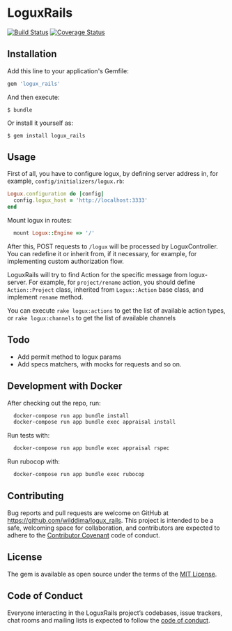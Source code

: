 # LoguxRails

[![Build Status](https://travis-ci.org/wilddima/logux_rails.svg?branch=master)](https://travis-ci.org/wilddima/logux_rails) [![Coverage Status](https://coveralls.io/repos/github/wilddima/logux_rails/badge.svg?branch=master)](https://coveralls.io/github/wilddima/logux_rails?branch=master)

## Installation

Add this line to your application's Gemfile:

```ruby
gem 'logux_rails'
```

And then execute:

    $ bundle

Or install it yourself as:

    $ gem install logux_rails

## Usage

First of all, you have to configure logux, by defining server address in, for example, `config/initializers/logux.rb`:

```ruby
Logux.configuration do |config|
  config.logux_host = 'http://localhost:3333'
end
```

Mount logux in routes:

```ruby
  mount Logux::Engine => '/'
```

After this, POST requests to `/logux` will be processed by LoguxController. You can redefine it or inherit from, if it necessary, for example, for implementing custom authorization flow.

LoguxRails will try to find Action for the specific message from logux-server. For example, for `project/rename` action, you should define `Action::Project` class, inherited from `Logux::Action` base class, and implement `rename` method.

You can execute `rake logux:actions` to get the list of available action types, or `rake logux:channels` to get the list of available channels 

## Todo

- Add permit method to logux params
- Add specs matchers, with mocks for requests and so on.

## Development with Docker

After checking out the repo, run:

```bash
  docker-compose run app bundle install
  docker-compose run app bundle exec appraisal install
```

Run tests with:

```bash
  docker-compose run app bundle exec appraisal rspec
```

Run rubocop with:

```bash
  docker-compose run app bundle exec rubocop
```

## Contributing

Bug reports and pull requests are welcome on GitHub at https://github.com/wilddima/logux_rails. This project is intended to be a safe, welcoming space for collaboration, and contributors are expected to adhere to the [Contributor Covenant](http://contributor-covenant.org) code of conduct.

## License

The gem is available as open source under the terms of the [MIT License](https://opensource.org/licenses/MIT).

## Code of Conduct

Everyone interacting in the LoguxRails project’s codebases, issue trackers, chat rooms and mailing lists is expected to follow the [code of conduct](https://github.com/wilddima/logux_rails/blob/master/CODE_OF_CONDUCT.md).
